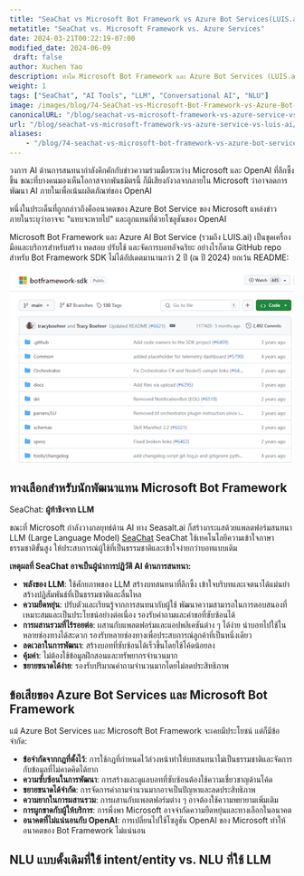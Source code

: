 ```yaml
---
title: "SeaChat vs Microsoft Bot Framework vs Azure Bot Services(LUIS.ai)"
metatitle: "SeaChat vs. Microsoft Framework vs. Azure Services"
date: 2024-03-21T00:22:19-07:00
modified_date: 2024-06-09
 draft: false
author: Xuchen Yao
description: ทำไม Microsoft Bot Framework และ Azure Bot Services (LUIS.ai) ถึงล้าสมัย? ค้นพบ SeaChat - ก้าวข้ามแชทบอทแบบเดิมด้วยเทคโนโลยี LLM ที่ล้ำสมัย สร้างบทสนทนาเสมือนมนุษย์ที่น่าสนใจ
weight: 1
tags: ["SeaChat", "AI Tools", "LLM", "Conversational AI", "NLU"]
image: /images/blog/74-SeaChat-vs-Microsoft-Bot-Framework-vs-Azure-Bot-Service-vs-luis-ai/blog-banner.png
canonicalURL: "/blog/seachat-vs-microsoft-framework-vs-azure-service-vs-luis-ai/"
url: "/blog/seachat-vs-microsoft-framework-vs-azure-service-vs-luis-ai/"
aliases:
    - "/blog/74-seachat-vs-microsoft-bot-framework-vs-azure-bot-service-vs-luis-ai/"
---
```


วงการ AI ด้านการสนทนากำลังคึกคักกับข่าวความร่วมมือระหว่าง Microsoft และ OpenAI ที่ลึกซึ้งขึ้น ขณะที่บางคนมองเห็นโอกาสจากพันธมิตรนี้ ก็มีเสียงกังวลจากภายใน Microsoft ว่าอาจลดการพัฒนา AI ภายในเพื่อเน้นผลิตภัณฑ์ของ OpenAI

หนึ่งในประเด็นที่ถูกกล่าวถึงคืออนาคตของ Azure Bot Service ของ Microsoft แหล่งข่าวภายในระบุว่าอาจจะ "แทบจะหายไป" และถูกแทนที่ด้วยโซลูชันของ OpenAI

Microsoft Bot Framework และ Azure AI Bot Service (รวมถึง LUIS.ai) เป็นชุดเครื่องมือและบริการสำหรับสร้าง ทดสอบ ปรับใช้ และจัดการบอทอัจฉริยะ อย่างไรก็ตาม GitHub repo สำหรับ Bot Framework SDK ไม่ได้อัปเดตมานานกว่า 2 ปี (ณ ปี 2024) ยกเว้น README:

<img height="60%" width="100%" src="/images/blog/74-SeaChat-vs-Microsoft-Bot-Framework-vs-Azure-Bot-Service-vs-luis-ai/1-Microsoft-bot-framework.png" alt="">

## ทางเลือกสำหรับนักพัฒนาแทน Microsoft Bot Framework

SeaChat: **ผู้ท้าชิงจาก LLM**

ขณะที่ Microsoft กำลังวางกลยุทธ์ด้าน AI ทาง Seasalt.ai ก็สร้างกระแสด้วยแพลตฟอร์มสนทนา LLM (Large Language Model) [SeaChat](https://chat.seasalt.ai/?utm_source=blog) SeaChat ใช้เทคโนโลยีความเข้าใจภาษาธรรมชาติขั้นสูง ให้ประสบการณ์ผู้ใช้ที่เป็นธรรมชาติและเข้าใจง่ายกว่าบอทแบบเดิม

**เหตุผลที่ SeaChat อาจเป็นผู้นำการปฏิวัติ AI ด้านการสนทนา:**
- **พลังของ LLM**:
ใช้ศักยภาพของ LLM สร้างบทสนทนาที่ลึกซึ้ง
เข้าใจบริบทและเจตนาได้แม่นยำ
สร้างปฏิสัมพันธ์ที่เป็นธรรมชาติและลื่นไหล
- **ความยืดหยุ่น**:
ปรับตัวและเรียนรู้จากการสนทนากับผู้ใช้
พัฒนาความสามารถในการตอบสนองที่เหมาะสมและเป็นประโยชน์อย่างต่อเนื่อง
รองรับคำถามและคำขอที่ซับซ้อนได้
- **การผสานรวมที่ไร้รอยต่อ**:
ผสานกับแพลตฟอร์มและแอปพลิเคชันต่าง ๆ ได้ง่าย
นำบอทไปใช้ในหลายช่องทางได้สะดวก
รองรับหลายช่องทางเพื่อประสบการณ์ลูกค้าที่เป็นหนึ่งเดียว
- **ลดเวลาในการพัฒนา**: สร้างบอทที่ซับซ้อนได้เร็วขึ้นโดยใช้โค้ดน้อยลง
- **คุ้มค่า**: ไม่ต้องใช้ข้อมูลฝึกสอนและทรัพยากรจำนวนมาก
- **ขยายขนาดได้ง่าย**: รองรับปริมาณคำถามจำนวนมากโดยไม่ลดประสิทธิภาพ

## ข้อเสียของ Azure Bot Services และ Microsoft Bot Framework
แม้ Azure Bot Services และ Microsoft Bot Framework จะเคยมีประโยชน์ แต่ก็มีข้อจำกัด:
- **ข้อจำกัดจากกฎที่ตั้งไว้**: การใช้กฎที่กำหนดไว้ล่วงหน้าทำให้บทสนทนาไม่เป็นธรรมชาติและจัดการกับข้อมูลที่ไม่คาดคิดได้ยาก
- **ความซับซ้อนในการพัฒนา**: การสร้างและดูแลบอทที่ซับซ้อนต้องใช้ความเชี่ยวชาญด้านโค้ด
- **ขยายขนาดได้จำกัด**: การจัดการคำถามจำนวนมากอาจเป็นปัญหาและลดประสิทธิภาพ
- **ความยากในการผสานรวม**: การผสานกับแพลตฟอร์มต่าง ๆ อาจต้องใช้ความพยายามเพิ่มเติม
- **การผูกขาดกับผู้ให้บริการ**: การพึ่งพา Microsoft อาจจำกัดความยืดหยุ่นและทางเลือกในอนาคต
- **อนาคตที่ไม่แน่นอนกับ OpenAI**: การเปลี่ยนไปใช้โซลูชัน OpenAI ของ Microsoft ทำให้อนาคตของ Bot Framework ไม่แน่นอน

## NLU แบบดั้งเดิมที่ใช้ intent/entity vs. NLU ที่ใช้ LLM
